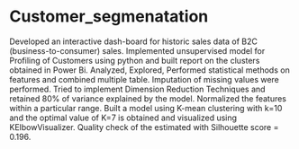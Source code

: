 # Customer_segmenatation
Developed an interactive dash-board for historic sales data of B2C (business-to-consumer) sales. Implemented unsupervised model for Profiling of Customers using python and built report on the clusters obtained in Power Bi. Analyzed, Explored, Performed statistical methods on features and combined multiple table. Imputation of missing values were performed. Tried to implement Dimension Reduction Techniques and retained 80% of variance explained by the model. Normalized the features within a particular range. Built a model using K-mean clustering with k=10 and the optimal value of K=7 is obtained and visualized using KElbowVisualizer. Quality check of the estimated with Silhouette score = 0.196.
